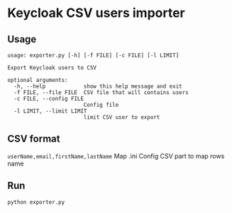# Keycloak CSV users importer

## Usage
```
usage: exporter.py [-h] [-f FILE] [-c FILE] [-l LIMIT]

Export Keycloak users to CSV

optional arguments:
  -h, --help            show this help message and exit
  -f FILE, --file FILE  CSV file that will contains users
  -c FILE, --config FILE
                        Config file
  -l LIMIT, --limit LIMIT
                        limit CSV user to export
```

## CSV format
```userName,email,firstName,lastName```
Map .ini Config CSV part to map rows name

## Run
```python exporter.py```

